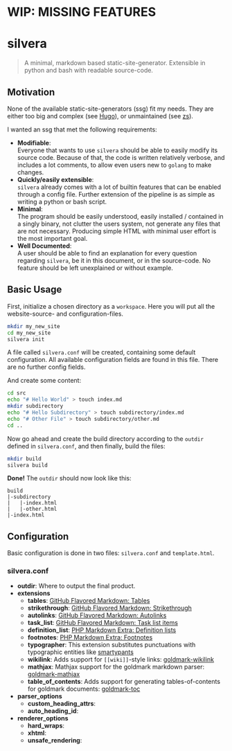 # WIP: MISSING FEATURES
# silvera
> A minimal, markdown based static-site-generator. Extensible in python and bash with readable source-code.

## Motivation
None of the available static-site-generators (ssg) fit my needs.
They are either too big and complex (see [Hugo](https://gohugo.io/)),
or unmaintained (see [zs](https://github.com/zserge/zs)).

I wanted an ssg that met the following requirements:
- **Modifiable**:\
    Everyone that wants to use `silvera` should be able to easily modify its source code.
    Because of that, the code is written relatively verbose, and includes a lot comments,
    to allow even users new to `golang` to make changes.
- **Quickly/easily extensible**:\
    `silvera` already comes with a lot of builtin features that can be enabled through a config file.
    Further extension of the pipeline is as simple as writing a python or bash script.
- **Minimal**:\
    The program should be easily understood, easily installed / contained in a singly binary, not clutter the users system,
    not generate any files that are not necessary.
    Producing simple HTML with minimal user effort is the most important goal.
- **Well Documented**:\
    A user should be able to find an explanation for every question regarding `silvera`,
    be it in this document, or in the source-code. No feature should be left unexplained or without example.

## Basic Usage
First, initialize a chosen directory as a `workspace`.
Here you will put all the website-source- and configuration-files.

```bash
mkdir my_new_site
cd my_new_site
silvera init
```

A file called `silvera.conf` will be created, containing some default configuration.
All available configuration fields are found in this file.
There are no further config fields.

And create some content:

```bash
cd src
echo "# Hello World" > touch index.md
mkdir subdirectory
echo "# Hello Subdirectory" > touch subdirectory/index.md
echo "# Other File" > touch subdirectory/other.md
cd ..
```

Now go ahead and create the build directory according to the `outdir` defined in `silvera.conf`,
and then finally, build the files:

```bash
mkdir build
silvera build
```

**Done!** The `outdir` should now look like this:

```
build
|-subdirectory
|   |-index.html
|   |-other.html 
|-index.html
```

## Configuration
Basic configuration is done in two files: `silvera.conf` and `template.html`.
### silvera.conf
- **outdir**: Where to output the final product.
- **extensions**
  - **tables**: [GitHub Flavored Markdown: Tables](https://github.github.com/gfm/#tables-extension-)
  - **strikethrough**: [GitHub Flavored Markdown: Strikethrough](https://github.github.com/gfm/#strikethrough-extension-)
  - **autolinks**: [GitHub Flavored Markdown: Autolinks](https://github.github.com/gfm/#autolinks-extension-)
  - **task_list**: [GitHub Flavored Markdown: Task list items](https://github.github.com/gfm/#task-list-items-extension-)
  - **definition_list**: [PHP Markdown Extra: Definition lists](https://michelf.ca/projects/php-markdown/extra/#def-list)
  - **footnotes**: [PHP Markdown Extra: Footnotes](https://michelf.ca/projects/php-markdown/extra/#footnotes)
  - **typographer**: This extension substitutes punctuations with typographic entities like [smartypants](https://daringfireball.net/projects/smartypants/)
  - **wikilink**: Adds support for `[[wiki]]`-style links: [goldmark-wikilink](https://github.com/abhinav/goldmark-wikilink)
  - **mathjax**: Mathjax support for the goldmark markdown parser: [goldmark-mathjax](https://github.com/litao91/goldmark-mathjax)
  - **table_of_contents**: Adds support for generating tables-of-contents for goldmark documents: [goldmark-toc](https://github.com/abhinav/goldmark-toc)
- **parser_options**
  - **custom_heading_attrs**:
  - **auto_heading_id**:
- **renderer_options**
  - **hard_wraps**:
  - **xhtml**:
  - **unsafe_rendering**: